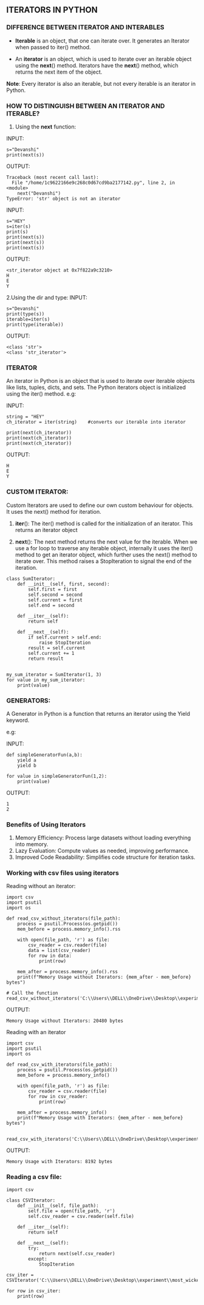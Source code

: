 ## ITERATORS IN PYTHON


### DIFFERENCE BETWEEN ITERATOR AND INTERABLES
- **Iterable** is an object, that one can iterate over. It generates an Iterator when passed to iter() method.

- An **iterator** is an object, which is used to iterate over an iterable object using the __next__() method. Iterators have the __next__() method, which returns the next item of the object.

**Note**: Every iterator is also an iterable, but not every iterable is an iterator in Python.


### HOW TO DISTINGUISH BETWEEN AN ITERATOR AND ITERABLE?
1. Using the __next__ function:

INPUT:
```
s="Devanshi"
print(next(s))
```

OUTPUT:
```
Traceback (most recent call last):
  File "/home/1c9622166e9c268c0d67cd9ba2177142.py", line 2, in <module>
    next("Devanshi")
TypeError: 'str' object is not an iterator
```

INPUT:
```
s="HEY"
s=iter(s)
print(s)
print(next(s))
print(next(s))
print(next(s))
```

OUTPUT:
```
<str_iterator object at 0x7f822a9c3210>
H
E
Y
```

2.Using the dir and type:
INPUT:
```
s="Devanshi"
print(type(s))
iterable=iter(s)
print(type(iterable))
```
OUTPUT:
```
<class 'str'>
<class 'str_iterator'>
```


### ITERATOR
An iterator in Python is an object that is used to iterate over iterable objects like lists, tuples, dicts, and sets. The Python iterators object is initialized using the iter() method. 
e.g:

INPUT:
```
string = "HEY"
ch_iterator = iter(string)    #converts our iterable into iterator
 
print(next(ch_iterator))    
print(next(ch_iterator))
print(next(ch_iterator))
```

OUTPUT:
```
H
E
Y
```

### CUSTOM ITERATOR: 

Custom Iterators are used to define our own custom behaviour for objects. It uses the next() method for iteration.

1. __iter__(): The iter() method is called for the initialization of an iterator. This returns an iterator object

2. __next__(): The next method returns the next value for the iterable. When we use a for loop to traverse any iterable object, internally it uses the iter() method to get an iterator object, which further uses the next() method to iterate over. This method raises a StopIteration to signal the end of the iteration.

```
class SumIterator:
    def __init__(self, first, second):
        self.first = first
        self.second = second
        self.current = first
        self.end = second

    def __iter__(self):
        return self
    
    def __next__(self):
        if self.current > self.end:
            raise StopIteration
        result = self.current
        self.current += 1
        return result


my_sum_iterator = SumIterator(1, 3)
for value in my_sum_iterator:
    print(value)
```

### GENERATORS:

A Generator in Python is a function that returns an iterator using the Yield keyword.

e.g:

INPUT:
```
def simpleGeneratorFun(a,b): 
    yield a          
    yield b          
   
for value in simpleGeneratorFun(1,2):  
    print(value)
```
OUTPUT:
```
1
2
```
### Benefits of Using Iterators

1. Memory Efficiency:
Process large datasets without loading everything into memory.
2. Lazy Evaluation:
Compute values as needed, improving performance.
3. Improved Code Readability:
Simplifies code structure for iteration tasks.


### Working with csv files using iterators

Reading without an iterator:
```
import csv
import psutil
import os

def read_csv_without_iterators(file_path):
    process = psutil.Process(os.getpid())
    mem_before = process.memory_info().rss 

    with open(file_path, 'r') as file:
        csv_reader = csv.reader(file)
        data = list(csv_reader)  
        for row in data:
            print(row) 

    mem_after = process.memory_info().rss 
    print(f"Memory Usage without Iterators: {mem_after - mem_before} bytes")

# Call the function
read_csv_without_iterators('C:\\Users\\DELL\\OneDrive\\Desktop\\experiment\\most_wickets_t20_world_cup_2024.csv')
```

OUTPUT:
```
Memory Usage without Iterators: 20480 bytes
```

Reading with an iterator
```
import csv
import psutil
import os

def read_csv_with_iterators(file_path):
    process = psutil.Process(os.getpid())
    mem_before = process.memory_info() 

    with open(file_path, 'r') as file:
        csv_reader = csv.reader(file)
        for row in csv_reader:  
            print(row)  

    mem_after = process.memory_info()
    print(f"Memory Usage with Iterators: {mem_after - mem_before} bytes")


read_csv_with_iterators('C:\\Users\\DELL\\OneDrive\\Desktop\\experiment\\most_wickets_t20_world_cup_2024.csv')

```

OUTPUT:
```
Memory Usage with Iterators: 8192 bytes
```

### Reading a csv file:

```
import csv

class CSVIterator:
    def __init__(self, file_path):
        self.file = open(file_path, 'r')
        self.csv_reader = csv.reader(self.file)

    def __iter__(self):
        return self

    def __next__(self):
        try:
            return next(self.csv_reader)
        except:
            StopIteration

csv_iter = CSVIterator('C:\\Users\\DELL\\OneDrive\\Desktop\\experiment\\most_wickets_t20_world_cup_2024.csv')

for row in csv_iter:
    print(row) 
```








